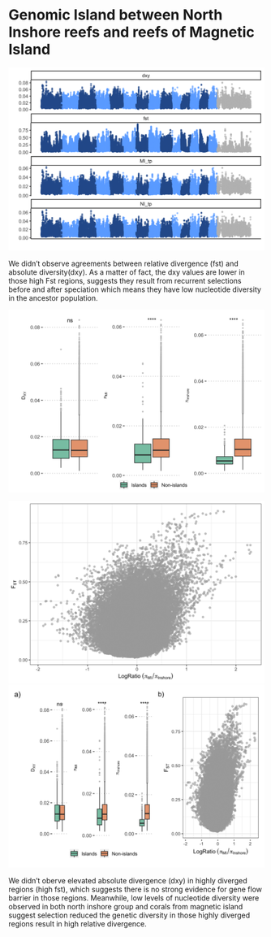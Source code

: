 Genomic Island between North Inshore reefs and reefs of Magnetic Island
================

<img src="10.Magnetic_Island_files/figure-gfm/unnamed-chunk-1-1.png" width="672" />

We didn’t observe agreements between relative divergence (fst) and
absolute diversity(dxy). As a matter of fact, the dxy values are lower
in those high Fst regions, suggests they result from recurrent
selections before and after speciation which means they have low
nucleotide diversity in the ancestor population.

<img src="10.Magnetic_Island_files/figure-gfm/unnamed-chunk-2-1.png" width="672" />

<img src="10.Magnetic_Island_files/figure-gfm/unnamed-chunk-3-1.png" width="672" /><img src="10.Magnetic_Island_files/figure-gfm/unnamed-chunk-3-2.png" width="672" />

We didn’t oberve elevated absolute divergence (dxy) in highly diverged
regions (high fst), which suggests there is no strong evidence for gene
flow barrier in those regions. Meanwhile, low levels of nucleotide
diversity were observed in both north inshore group and corals from
magnetic island suggest selection reduced the genetic diversity in those
highly diverged regions result in high relative divergence.
